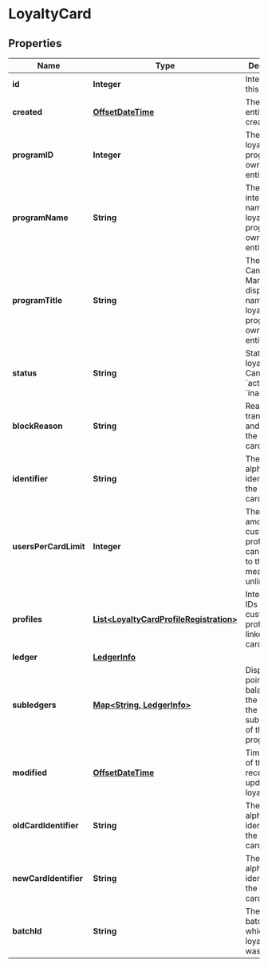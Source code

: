 

# LoyaltyCard

## Properties

Name | Type | Description | Notes
------------ | ------------- | ------------- | -------------
**id** | **Integer** | Internal ID of this entity. | 
**created** | [**OffsetDateTime**](OffsetDateTime.md) | The time this entity was created. | 
**programID** | **Integer** | The ID of the loyalty program that owns this entity. | 
**programName** | **String** | The integration name of the loyalty program that owns this entity. |  [optional]
**programTitle** | **String** | The Campaign Manager-displayed name of the loyalty program that owns this entity. |  [optional]
**status** | **String** | Status of the loyalty card. Can be &#x60;active&#x60; or &#x60;inactive&#x60;.  | 
**blockReason** | **String** | Reason for transferring and blocking the loyalty card.  |  [optional]
**identifier** | **String** | The alphanumeric identifier of the loyalty card.  | 
**usersPerCardLimit** | **Integer** | The max amount of customer profiles that can be linked to the card. 0 means unlimited.  | 
**profiles** | [**List&lt;LoyaltyCardProfileRegistration&gt;**](LoyaltyCardProfileRegistration.md) | Integration IDs of the customers profiles linked to the card. |  [optional]
**ledger** | [**LedgerInfo**](LedgerInfo.md) |  |  [optional]
**subledgers** | [**Map&lt;String, LedgerInfo&gt;**](LedgerInfo.md) | Displays point balances of the card in the subledgers of the loyalty program. |  [optional]
**modified** | [**OffsetDateTime**](OffsetDateTime.md) | Timestamp of the most recent update of the loyalty card. |  [optional]
**oldCardIdentifier** | **String** | The alphanumeric identifier of the loyalty card.  |  [optional]
**newCardIdentifier** | **String** | The alphanumeric identifier of the loyalty card.  |  [optional]
**batchId** | **String** | The ID of the batch in which the loyalty card was created. |  [optional]



